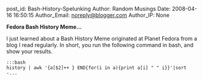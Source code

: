 post_id: Bash-History-Spelunking
Author: Random Musings
Date: 2008-04-16 16:50:15
Author_Email: noreply@blogger.com
Author_IP: None

**Fedora Bash History Meme...**

I just learned about a Bash History Meme originated at Planet Fedora from a blog I read regularly.
In short, you run the following command in bash, and show your results.

    :::bash
    history | awk '{a[$2]++ } END{for(i in a){print a[i] " " i}}'|sort -...